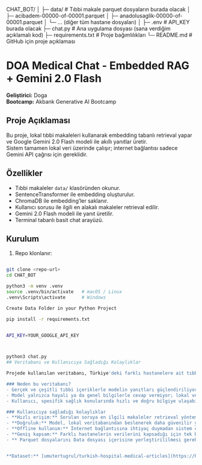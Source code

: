 CHAT_BOT/
│
├─ data/                       # Tıbbi makale parquet dosyaların burada olacak
│   ├─ acibadem-00000-of-00001.parquet
│   ├─ anadolusaglik-00000-of-00001.parquet
│   └─ ... (diğer tüm hastane dosyaları)
│
├─ .env                        # API_KEY burada olacak
├─ chat.py                      # Ana uygulama dosyası (sana verdiğim açıklamalı kod)
├─ requirements.txt             # Proje bağımlılıkları
└─ README.md                    # GitHub için proje açıklaması
# DOA Medical Chat - Embedded RAG + Gemini 2.0 Flash

**Geliştirici:** Doga  
**Bootcamp:** Akbank Generative AI Bootcamp  

## Proje Açıklaması
Bu proje, lokal tıbbi makaleleri kullanarak embedding tabanlı retrieval yapar ve Google Gemini 2.0 Flash modeli ile akıllı yanıtlar üretir.  
Sistem tamamen lokal veri üzerinde çalışır; internet bağlantısı sadece Gemini API çağrısı için gereklidir.  

## Özellikler
- Tıbbi makaleler `data/` klasöründen okunur.
- SentenceTransformer ile embedding oluşturulur.
- ChromaDB ile embedding’ler saklanır.
- Kullanıcı sorusu ile ilgili en alakalı makaleler retrieval edilir.
- Gemini 2.0 Flash modeli ile yanıt üretilir.
- Terminal tabanlı basit chat arayüzü.

## Kurulum
1. Repo klonlanır:
```bash

git clone <repo-url>
cd CHAT_BOT

python3 -m venv .venv
source .venv/bin/activate   # macOS / Linux
.venv\Scripts\activate      # Windows

Create Data Folder in your Python Project

pip install -r requirements.txt


API_KEY=YOUR_GOOGLE_API_KEY



python3 chat.py
## Veritabanı ve Kullanıcıya Sağladığı Kolaylıklar

Projede kullanılan veritabanı, Türkiye'deki farklı hastanelere ait tıbbi makaleleri içermektedir (Acıbadem, Anadolu Sağlık, Liv, Medicana vb.).  

### Neden bu veritabanı?  
- Gerçek ve çeşitli tıbbi içeriklerle modelin yanıtları güçlendiriliyor.  
- Model yalnızca hayali ya da genel bilgilerle cevap vermiyor; lokal ve doğrulanabilir içerik üzerinden yanıt üretiyor.  
- Kullanıcı, spesifik sağlık konularında hızlı ve doğru bilgiye ulaşabiliyor.  

### Kullanıcıya sağladığı kolaylıklar  
- **Hızlı erişim:** Sorulan soruya en ilgili makaleler retrieval yöntemiyle hemen çekiliyor.  
- **Doğruluk:** Model, lokal veritabanından beslenerek daha güvenilir yanıtlar veriyor.  
- **Offline kullanım:** İnternet bağlantısına ihtiyaç duymadan sistem çalışıyor; veriler lokal olarak saklanıyor.  
- **Geniş kapsam:** Farklı hastanelerin verilerini kapsadığı için tek bir kaynağa bağlı kalmadan kapsamlı yanıt alabiliyorsunuz.
- ** Parquet dosyalarını Data dosyası içerisine yerleştirililmesi gerekmektedir.


**Dataset:** [umutertugrul/turkish-hospital-medical-articles](https://huggingface.co/datasets/umutertugrul/turkish-hospital-medical-articles)

